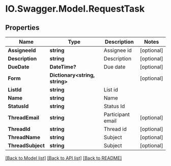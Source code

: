 # IO.Swagger.Model.RequestTask
## Properties

Name | Type | Description | Notes
------------ | ------------- | ------------- | -------------
**AssigneeId** | **string** | Assignee id | [optional] 
**Description** | **string** | Description | [optional] 
**DueDate** | **DateTime?** | Due date | [optional] 
**Form** | **Dictionary&lt;string, string&gt;** |  | [optional] 
**ListId** | **string** | List id | 
**Name** | **string** | Name | 
**StatusId** | **string** | Status Id | 
**ThreadEmail** | **string** | Participant email | [optional] 
**ThreadId** | **string** | Thread id | [optional] 
**ThreadName** | **string** | Subject | [optional] 
**ThreadSubject** | **string** | Subject | [optional] 

[[Back to Model list]](../README.md#documentation-for-models) [[Back to API list]](../README.md#documentation-for-api-endpoints) [[Back to README]](../README.md)

